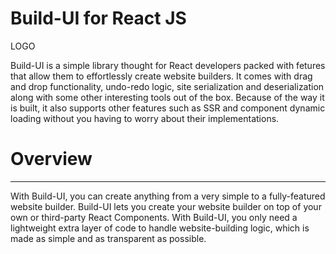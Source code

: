 # Build-UI for React JS

LOGO

Build-UI is a simple library thought for React developers packed with fetures that allow them to effortlessly create website builders. It comes with drag and drop functionality, undo-redo logic, site serialization and deserialization along with some other interesting tools out of the box. Because of the way it is built, it also supports other features such as SSR and component dynamic loading without you having to worry about their implementations.

# Overview
___

With Build-UI, you can create anything from a very simple to a fully-featured website builder. Build-UI lets you create your website builder on top of your own or third-party React Components. With Build-UI, you only need a lightweight extra layer of code to handle website-building logic, which is made as simple and as transparent as possible.











